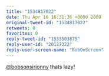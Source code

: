 ```yaml
---
title: "1534817022"
date: Thu Apr 16 16:31:36 +0000 2009
original-tweet-id: "1534817022"
retweets: 0
favorites: 0
reply-tweet-id: "1533503875"
reply-user-id: "20127322"
reply-user-screen-name: "RobOnScreen"
---
```

<a href="https://twitter.com/bobsonsirjonny">@bobsonsirjonny</a> thats lazy!
